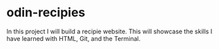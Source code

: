 # odin-recipies
In this project I will build a recipie website.
This will showcase the skills I have learned with HTML, Git, and the Terminal.
